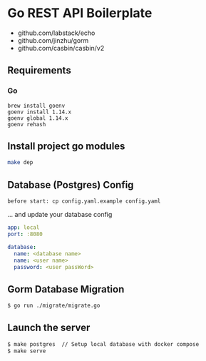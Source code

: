 # Go REST API Boilerplate

- github.com/labstack/echo 
- github.com/jinzhu/gorm
- github.com/casbin/casbin/v2


## Requirements

### Go

```
brew install goenv
goenv install 1.14.x
goenv global 1.14.x
goenv rehash
```

## Install project go modules

```sh
make dep
```

## Database (Postgres) Config

`before start: cp config.yaml.example config.yaml`

 ... and update your database config

``` yaml
app: local
port: :8080

database:
  name: <database name>
  name: <user name>
  password: <user passWord>
```

## Gorm Database Migration

``` sh
$ go run ./migrate/migrate.go
```

## Launch the server

``` sh
$ make postgres  // Setup local database with docker compose
$ make serve
```